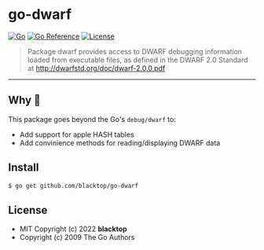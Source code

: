 # go-dwarf

[![Go](https://github.com/blacktop/go-dwarf/actions/workflows/go.yml/badge.svg)](https://github.com/blacktop/go-dwarf/actions/workflows/go.yml) [![Go Reference](https://pkg.go.dev/badge/github.com/blacktop/go-dwarf.svg)](https://pkg.go.dev/github.com/blacktop/go-dwarf) [![License](http://img.shields.io/:license-mit-blue.svg)](http://doge.mit-license.org)

> Package dwarf provides access to DWARF debugging information loaded from executable files, as defined in the DWARF 2.0 Standard at http://dwarfstd.org/doc/dwarf-2.0.0.pdf

---

## Why 🤔

This package goes beyond the Go's `debug/dwarf` to:

- Add support for apple HASH tables
- Add convinience methods for reading/displaying DWARF data

## Install

```bash
$ go get github.com/blacktop/go-dwarf
```

## License

- MIT Copyright (c) 2022 **blacktop**
- Copyright (c) 2009 The Go Authors
